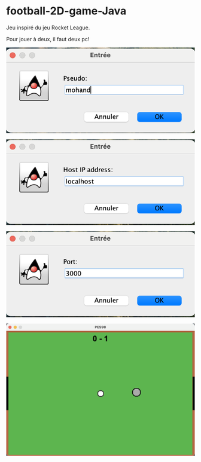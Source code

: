 # football-2D-game-Java

Jeu inspiré du jeu Rocket League.

Pour jouer à deux, il faut deux pc!

![alt text](https://github.com/mohandsari/football-2D-game-Java/blob/main/PES1998/image/pseudo.png?raw=true)

![alt text](https://github.com/mohandsari/football-2D-game-Java/blob/main/PES1998/image/ip.png?raw=true)

![alt text](https://github.com/mohandsari/football-2D-game-Java/blob/main/PES1998/image/port.png?raw=true)

![alt text](https://github.com/mohandsari/football-2D-game-Java/blob/main/PES1998/image/game.png?raw=true)
